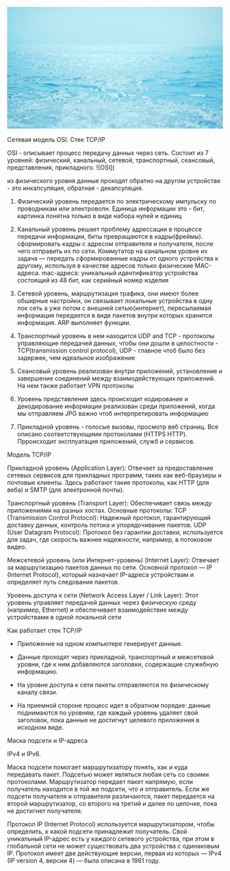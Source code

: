 ![fsddf](https://github.com/Ilya5151/mind/blob/main/sea_static.jpg)

Сетевая модель OSI. Стек TCP/IP

OSI - описывает процесс передачу данных через сеть. Состоит из 7 уровней: физический, канальный, сетевой, транспортный, сеансовый, представления, прикладного.
![OSI](

из физического уровня данные проходят обратно на другом устройстве - это инкапсуляция, обратная - декапсуляция.

1. Физический уровень передается по электрическому импульску по проводникам или электроволн. Единица информации это - бит, картинка понятна только в виде набора нулей и единиц
2. Канальный уровень решает проблему адрессации в процессе передачи информации, биты превращаются в кадры(фреймы). сформировать кадры с адресом отправителя и получателя, после чего отправить их по сети. Коммутатор на канальном уровне их задача — передать сформированные кадры от одного устройства к другому, используя в качестве адресов только физические MAC-адреса. mac-адреса: уникальный идентификатор устройства состоящий из 48 бит, как серийный номер изделия

3. Сетевой уровень, маршрутизация трафика, они имеют более обширные настройки, он связывает локальные устройства в одну лок сеть а уже потом с внешней сетью(интернет), пересылаемая информация передается в виде пакетов внутри которых хранится информация. ARP выполняет функции.

4. Транспортный уровень в нем находится UDP and TCP - протоколы управляющие передачей данных, чтобы они дошли в целостности - TCP(transmission control protocol), UDP - главное чтоб было без задержек, чем идеальное изображение

5. Сеансовый уровень реализован внутри приложений, установление и завершение соединений между взаимодействующих приложений. На нем также работает VPN протоколы

6. Уровень представления здесь происходит кодирование и декодирование информации реализован среди приложений, когда мы отправляем JPG важно чтоб интерпретировать информацию

7. Прикладной уровень - голосые вызовы, просмотр веб страниц. Все описано соответствующими протоколами (HTTPS HTTP). Прроисходит эксплуатация приложений, служб и сервисов.

Модель TCP/IP 

Прикладной уровень (Application Layer): Отвечает за предоставление сетевых сервисов для прикладных программ, таких как веб-браузеры и почтовые клиенты. Здесь работают такие протоколы, как HTTP (для веба) и SMTP (для электронной почты). 

Транспортный уровень (Transport Layer): Обеспечивает связь между приложениями на разных хостах. Основные протоколы:
TCP (Transmission Control Protocol): Надежный протокол, гарантирующий доставку данных, контроль потока и упорядочивание пакетов. 
UDP (User Datagram Protocol): Протокол без гарантии доставки, используется для задач, где скорость важнее надежности, например, в потоковом видео. 

Межсетевой уровень (или Интернет-уровень) (Internet Layer): Отвечает за маршрутизацию пакетов данных по сети. Основной протокол — IP (Internet Protocol), который назначает IP-адреса устройствам и определяет путь следования пакетов. 

Уровень доступа к сети (Network Access Layer / Link Layer): Этот уровень управляет передачей данных через физическую среду (например, Ethernet) и обеспечивает взаимодействие между устройствами в одной локальной сети

Как работает стек TCP/IP

- Приложение на одном компьютере генерирует данные. 

- Данные проходят через прикладной, транспортный и межсетевой уровни, где к ним добавляются заголовки, содержащие служебную информацию. 

- На уровне доступа к сети пакеты отправляются по физическому каналу связи. 

- На приемной стороне процесс идет в обратном порядке: данные поднимаются по уровням, где каждый уровень удаляет свой заголовок, пока данные не достигнут целевого приложения в исходном виде.

Маска подсети и IP-адреса

IPv4 и IPv6.

Маска подсети помогает маршрутизатору понять, как и куда передавать пакет. Подсетью может являться любая сеть со своими протоколами. Маршрутизатор передает пакет напрямую, если получатель находится в той же подсети, что и отправитель. Если же подсети получателя и отправителя различаются, пакет передается на второй маршрутизатор, со второго на третий и далее по цепочке, пока не достигнет получателя.

Протокол IP (Internet Protocol) используется маршрутизатором, чтобы определить, к какой подсети принадлежит получатель. Свой уникальный IP-адрес есть у каждого сетевого устройства, при этом в глобальной сети не может существовать два устройства с одинаковым IP. Протокол имеет две действующие версии, первая из которых — IPv4 (IP version 4, версии 4) — была описана в 1981 году.



